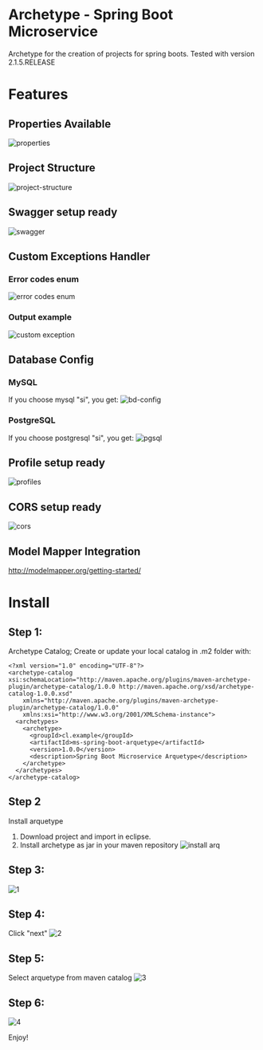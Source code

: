 # Archetype - Spring Boot Microservice
Archetype for the creation of projects for spring boots. Tested with version 2.1.5.RELEASE

# Features

## Properties Available
![properties](https://user-images.githubusercontent.com/18618236/57994387-f53cf880-7a8a-11e9-8f91-d13081198ef9.png)

## Project Structure
![project-structure](https://user-images.githubusercontent.com/18618236/57994360-d3437600-7a8a-11e9-91b4-a694a2099fc3.png)

## Swagger setup ready
![swagger](https://user-images.githubusercontent.com/18618236/57994439-23223d00-7a8b-11e9-9370-b65979d1c9eb.png)

## Custom Exceptions Handler
### Error codes enum
![error codes enum](https://user-images.githubusercontent.com/18618236/57994605-e276f380-7a8b-11e9-8f08-63a3df4aa9e5.png)

### Output example
![custom exception](https://user-images.githubusercontent.com/18618236/57994562-c1ae9e00-7a8b-11e9-846a-3e3b084b0d4a.png)

## Database Config
###  MySQL
If you choose mysql "si", you get:
![bd-config](https://user-images.githubusercontent.com/18618236/57994873-37673980-7a8d-11e9-8b72-4ccaf3516af6.png)

### PostgreSQL
If you choose postgresql "si", you get:
![pgsql](https://user-images.githubusercontent.com/18618236/57995001-d7bd5e00-7a8d-11e9-9d9a-0f2264624794.png)

## Profile setup ready
![profiles](https://user-images.githubusercontent.com/18618236/57994763-b0b25c80-7a8c-11e9-9a8b-b1bc262fa6fd.png)

## CORS setup ready
![cors](https://user-images.githubusercontent.com/18618236/57994471-55339f00-7a8b-11e9-9dae-408eadb85bff.png)

## Model Mapper Integration
http://modelmapper.org/getting-started/

# Install
## Step 1:
Archetype Catalog; Create or update your local catalog in .m2 folder with:
```
<?xml version="1.0" encoding="UTF-8"?>  
<archetype-catalog xsi:schemaLocation="http://maven.apache.org/plugins/maven-archetype-plugin/archetype-catalog/1.0.0 http://maven.apache.org/xsd/archetype-catalog-1.0.0.xsd"  
    xmlns="http://maven.apache.org/plugins/maven-archetype-plugin/archetype-catalog/1.0.0"
    xmlns:xsi="http://www.w3.org/2001/XMLSchema-instance">
  <archetypes>
    <archetype>
      <groupId>cl.example</groupId>
      <artifactId>ms-spring-boot-arquetype</artifactId>
      <version>1.0.0</version>
      <description>Spring Boot Microservice Arquetype</description>
    </archetype>
  </archetypes>
</archetype-catalog>
```

## Step 2
Install arquetype
1) Download project and import in eclipse.
2) Install archetype as jar in your maven repository
![install arq](https://user-images.githubusercontent.com/18618236/57996237-40a7d480-7a94-11e9-94ca-0dc9ff559733.png)


## Step 3:
![1](https://user-images.githubusercontent.com/18618236/57995800-076e6500-7a92-11e9-8859-d8b27b0a47c5.png)

## Step 4:
Click "next"
![2](https://user-images.githubusercontent.com/18618236/57995816-1b19cb80-7a92-11e9-8043-bf6001c7de97.png)

## Step 5:
Select arquetype from maven catalog
![3](https://user-images.githubusercontent.com/18618236/57995828-2836ba80-7a92-11e9-93b0-21cbc66cd90c.png)

## Step 6:
![4](https://user-images.githubusercontent.com/18618236/57995843-371d6d00-7a92-11e9-9ca5-914ab205b5cf.png)

Enjoy!
